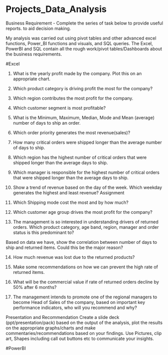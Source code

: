 # Projects_Data_Analysis


Business Requirement - Complete the series of task below to provide useful reports. 
to aid decision making. 

My analysis was carried out using pivot tables and other advanced excel functions, Power_BI functions and visuals, and SQL queries. The Excel, PowerBI and SQL contain all the rough work/pivot tables/Dashboards about the business requirements. 

#Excel
1.	What is the yearly profit made by the company. Plot this on an appropriate chart.

2.	Which product category is driving profit the most for the company?

3.	Which region contributes the most profit for the company. 

4.	Which customer segment is most profitable? 

5.	What is the Minimum, Maximum, Median, Mode and Mean (average) number of days to ship an order.

6.	Which order priority generates the most revenue(sales)?

7.	How many critical orders were shipped longer than the average number of days to ship.

8.	Which region has the highest number of critical orders that were shipped longer than the average days to ship.

9.	Which manager is responsible for the highest number of critical orders that were shipped longer than the average days to ship.

10.	Show a trend of revenue based on the day of the week. Which weekday generates the highest and least revenue? Assignment


11.	Which Shipping mode cost the most and by how much?

12.	Which customer age group drives the most profit for the company?

13.	The management is so interested in understanding drivers of returned orders.
Which product category, age band, region, manager and order status is this predominant to? 

Based on data we have, show the correlation between number of days to ship and returned items. Could this be the major reason?

14.	How much revenue was lost due to the returned products? 

15.	Make some recommendations on how we can prevent the high rate of returned items. 

16.	What will be the commercial value if rate of returned orders  decline by 50% after 6 months?


17.	The management intends to promote one of the regional managers to become Head of Sales of the company, based on important key performance indicators, who will you recommend and why?

Presentation and Recommendation 
Create a slide deck (ppt/presentation/pack) based on the output of the analysis, plot the results on the appropriate graphs/charts and make commentaries/recommendations based on your findings. 
Use Pictures, clip art, Shapes including call out buttons etc to communicate your insights.

#PowerBI


